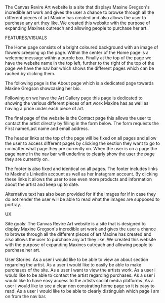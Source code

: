 The Canvas Revire Art website is a site that displays Maxine Gregson's incredible art work and gives the user a chance to browse through all the different pieces of art Maxine has created and also allows the user to purchase any art they like. We created this website with the purpose of expanding Maxines outreach and allowing people to purchase her art.


FEATURES/VISUALS

The Home page consists of a bright coloured background with an image of flowers creeping up the page. Within the center of the Home page is a welcome message within a purple box. Finally at the top of the page we have the website name in the top left, further to the right of the top of the page we have the nav bar which shows the different pages which can be rached by clicking them.


The following page is the About page which is a dedicated page towards Maxine Gregson showcasing her bio.


Following on we have the Art Gallery page this page is dedicated to showing the various different pieces of art work Maxine has as well as having a price under each piece of art.

The final page of the website is the Contact page this allows the user to contact the artist directly by filling in the form below. The form requests the First name/Last name and email address.

The header links at the top of the page will be fixed on all pages and allow the user to access different pages by clicking the section they want to go to no matter what page they are currently on. When the user is on a page the page name in the nav bar will underline to clearly show the user the page they are currently on.

The footer is also fixed and identical on all pages. The footer includes links to Maxine's Linkedin account as well as her Instagram account. By clicking these links it allows the user to see even more products and information about the artist and keep up to date.

Alternative text has also been provided for if the images for if in case they do not render the user will be able to read what the images are supposed to portray.

UX

Site goals:
The Canvas Revire Art website is a site that is designed to display Maxine Gregson's incredible art work and gives the user a chance to browse through all the different pieces of art Maxine has created and also allows the user to purchase any art they like. We created this website with the purpose of expanding Maxines outreach and allowing people to purchase her art.

User Stories:
As a user i would like to be able to view an about section regarding the artist.
As a user i would like to easily be able to make purchases of the site.
As a user i want to view the artists work.
As a user i would like to be able to contact the artist regarding purchases.
As a user i would like to have easy access to the artists social media platforms.
As a user i would like to see a clear non constrating home page so it is easy to read.
As a user i would like to be able to clearly distinguish which page i am on from the nav bar.






